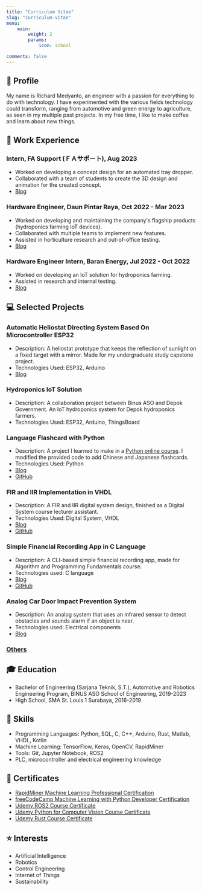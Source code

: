 ```yaml
---
title: "Curriculum Vitae"
slug: "curriculum-vitae"
menu:
    main: 
        weight: 2
        params:
            icon: school

comments: false
---
```


## 🧑 Profile

My name is Richard Medyanto, an engineer with a passion for everything to do with technology. I have experimented with the various fields technology could transform, ranging from automotive and green energy to agriculture, as seen in my multiple past projects. In my free time, I like to make coffee and learn about new things.

## 💼 Work Experience

### Intern, FA Support (ＦＡサポート), Aug 2023

* Worked on developing a concept design for an automated tray dropper.
* Collaborated with a team of students to create the 3D design and animation for the created concept.
* [Blog](/p/2023-summer-course/#fa-support-internship)

### Hardware Engineer, Daun Pintar Raya, Oct 2022 - Mar 2023 

* Worked on developing and maintaining the company's flagship products (hydroponics farming IoT devices).
* Collaborated with multiple teams to implement new features.
* Assisted in horticulture research and out-of-office testing.
* [Blog](/p/daun-pintar)

### Hardware Engineer Intern, Baran Energy, Jul 2022 - Oct 2022

* Worked on developing an IoT solution for hydroponics farming.
* Assisted in research and internal testing.
* [Blog](/p/baran-internship)

## 💻 Selected Projects

### Automatic Heliostat Directing System Based On Microcontroller ESP32

* Description: A heliostat prototype that keeps the reflection of sunlight on a fixed target with a mirror. Made for my undergraduate study capstone project. 
* Technologies Used: ESP32, Arduino
* [Blog](/p/heliostat)

### Hydroponics IoT Solution

* Description: A collaboration project between Binus ASO and Depok Government. An IoT hydroponics system for Depok hydroponics farmers.
* Technologies Used: ESP32, Arduino, ThingsBoard

### Language Flashcard with Python

* Description: A project I learned to make in a [Python online course](https://www.udemy.com/course/100-days-of-code/). I modified the provided code to add Chinese and Japanese flashcards.
* Technologies Used: Python
* [Blog](/p/flashcard-python)
* [GitHub](https://github.com/richardmedyanto/language-flashcard)

### FIR and IIR Implementation in VHDL

* Description: A FIR and IIR digital system design, finished as a Digital System course lecturer assistant.
* Technologies Used: Digital System, VHDL
* [Blog](/p/fir-iir-vhdl)
* [GitHub](https://github.com/richardmedyanto/DigitalSystem)

### Simple Financial Recording App in C Language

* Description: A CLI-based simple financial recording app, made for Algorithm and Programming Fundamentals course.
* Technologies used: C language
* [Blog](/p/finance-record-c)
* [GitHub](https://github.com/richardmedyanto/AAPF)

### Analog Car Door Impact Prevention System
* Description: An analog system that uses an infrared sensor to detect obstacles and sounds alarm if an object is near. 
* Technologies used: Electrical components
* [Blog](/p/impact-prevention) 

### [Others](/categories/projects/)


## 🎓 Education

* Bachelor of Engineering (Sarjana Teknik, S.T.), Automotive and Robotics Engineering Program, BINUS ASO School of Engineering, 2019-2023
* High School, SMA St. Louis 1 Surabaya, 2016-2019


## 🧰 Skills

* Programming Languages: Python, SQL, C, C++, Arduino, Rust, Matlab, VHDL, Kotlin
* Machine Learning: TensorFlow, Keras, OpenCV, RapidMiner
* Tools: Git, Jupyter Notebook, ROS2
* PLC, microcontroller and electrical engineering knowledge

## 📜 Certificates
- [RapidMiner Machine Learning Professional Certification](https://ti-user-certificates.s3.amazonaws.com/5733896a-1d71-46e5-b0a3-1ffcf845fe21/4caed482-8054-4128-bab0-e9b2fe8947aa-richard-medyanto-22163235-da59-452b-9ccb-71a7e3146646-certificate.pdf)
- [freeCodeCamp Machine Learning with Python Developer Certification](https://www.freecodecamp.org/certification/richardmedyanto/machine-learning-with-python-v7)
- [Udemy ROS2 Course Certificate](https://www.udemy.com/certificate/UC-fedeef4c-dd3e-4971-a354-3a652d3a4bb9/)
- [Udemy Python for Computer Vision Course Certificate](https://www.udemy.com/certificate/UC-a0f1a58f-a847-40ac-831a-8a8de0e762a2/)
- [Udemy Rust Course Certificate](https://www.udemy.com/certificate/UC-64d614db-951d-415d-84db-dd34e14f1e15/)

## ⭐ Interests

* Artificial Intelligence
* Robotics
* Control Engineering
* Internet of Things
* Sustainability
